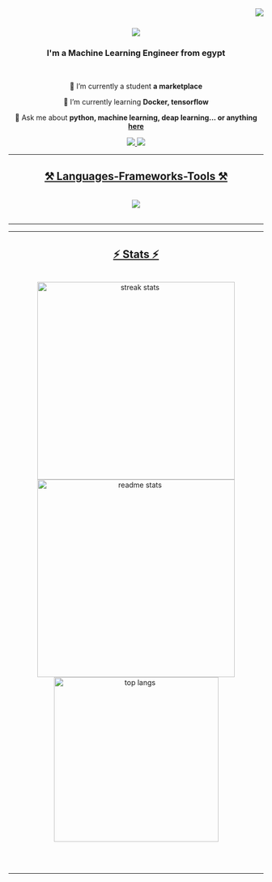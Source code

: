 <img align="right" src="https://visitor-badge.laobi.icu/badge?page_id=moamen1358" />

<h1 align="center">
    <img src="https://readme-typing-svg.herokuapp.com/?font=Righteous&size=35&center=true&vCenter=true&width=500&height=70&duration=4000&lines=Hi+There!+👋;+I'm+Moamen+Ghareeb!;" />
</h1>

<h3 align="center">I'm a Machine Learning Engineer from egypt </h3>

<br/>

<div align="center">
 
 🔭 I’m currently a student **a marketplace**
 
 🌱 I’m currently learning **Docker, tensorflow**

💬 Ask me about **python, machine learning, deap learning... or anything [here]([https://github.com/salesp07/salesp07/issues](https://www.linkedin.com/in/moamen-ghareeb-b4a1512b9?utm_source=share&utm_campaign=share_via&utm_content=profile&utm_medium=android_app))**


 </div>
 
<div align="center"> 
  <a href="moamen.ghareeb.11@gmail.com">
    <img src="https://img.shields.io/badge/Gmail-333333?style=for-the-badge&logo=gmail&logoColor=red" />
  </a>
  <a href="https://www.linkedin.com/in/moamen-ghareeb-b4a1512b9?utm_source=share&utm_campaign=share_via&utm_content=profile&utm_medium=android_app" target="_blank">
    <img src="https://img.shields.io/badge/LinkedIn-0077B5?style=for-the-badge&logo=linkedin&logoColor=white" target="_blank" />
</div>

 <hr/>
 
<h2 align="center">⚒️ Languages-Frameworks-Tools ⚒️</h2>
<br/>
<div align="center">
    <img src="https://skillicons.dev/icons?i=tensorflow,python" />
</div>

<br/>
<hr/>

<!--<div align="center">
  <h2>🐍 My Contributions 🐍</h2>
  <br>
  <img alt="snake eating my contributions" src="https://github.com/moamen1358/moamen1358/blob/main/github-contribution-grid-snake.svg"/>
  
  <br/><br/><br/>
</div>-->

<hr/>


<h2 align="center">⚡ Stats ⚡</h2>
<br>
<div align=center>
  <img width=390 src="https://github-readme-streak-stats-salesp07.vercel.app/?user=moamen1358&count_private=true&theme=react&border_radius=10" alt="streak stats"/>
  <img width=390 src="https://github-readme-stats-salesp07.vercel.app/api?username=moamen1358&count_private=true&show_icons=true&theme=react&rank_icon=github&border_radius=10" alt="readme stats" />
  <br/>
  <img width=325 align="center" src="https://github-readme-stats-salesp07.vercel.app/api/top-langs/?username=moamen1358&hide=HTML&langs_count=8&layout=compact&theme=react&border_radius=10&size_weight=0.5&count_weight=0.5&exclude_repo=github-readme-stats" alt="top langs" />
</div>

<br/><br/>

<hr/>

<br/>



<br/>
